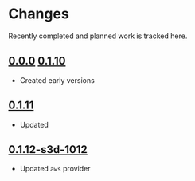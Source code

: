 # Changes
Recently completed and planned work is tracked here.

## [0.0.0](.) [0.1.10](.)
- Created early versions

## [0.1.11](.)
- Updated

## [0.1.12-s3d-1012](.)
- Updated `aws` provider
